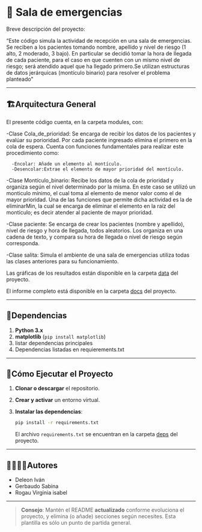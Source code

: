 # 🐍 Sala de emergencias

Breve descripción del proyecto:

“Este código simula la actividad de recepción en una sala de emergencias. Se reciben a los pacientes tomando nombre, apellido y nivel de riesgo (1 alto, 2 moderado, 3 bajo). En particular se decidió tomar la hora de llegada de cada paciente, para el caso en que cuenten con un mismo nivel de riesgo; será atendido aquel que ha llegado primero.Se utilizan estructuras de datos jerárquicas (montículo binario) para resolver el problema planteado"

---
## 🏗Arquitectura General

El presente código cuenta, en la carpeta modules, con:

   -Clase Cola_de_prioridad: Se encarga de recibir los datos de los pacientes y evalúar su porioridad. Por cada paciente ingresado elimina el primero en la cola de espera. Cuenta con funciones fundamentales para realizar este procedimiento como:
   
      -Encolar: Añade un elemento al montículo.
      -Desencolar:Extrae el elemento de mayor prioridad del montículo.
      
   -Clase Montículo_binario: Recibe los datos de la cola de prioridad y organiza según el nivel determinado por la misma. En este caso se utilizó un monticulo mínimo, el cual toma al elemento de menor valor como el de mayor prioridad. Una de las funciones que permite dicha actividad es la de eliminarMin, la cual se encarga de eliminar el elemento en la raíz del montículo; es decir atender al paciente de mayor prioridad.
   
   -Clase paciente: Se encarga de crear los pacientes (nombre y apellido), nivel de riesgo y hora de llegada, todos aleatorios. Los organiza en una cadena de texto, y compara su hora de llegada o nivel de riesgo según corresponda. 
   
   -Clase salita: Simula el ambiente de una sala de emergencias utiliza todas las clases anteriores para su funcionamiento. 

Las gráficas de los resultados están disponible en la carpeta [data](./data) del proyecto.

El informe completo está disponible en la carpeta [docs](./docs) del proyecto.

---
## 📑Dependencias

1. **Python 3.x**
2. **matplotlib** (`pip install matplotlib`)
3. listar dependencias principales
4. Dependencias listadas en requierements.txt

---
## 🚀Cómo Ejecutar el Proyecto
1. **Clonar o descargar** el repositorio.

2. **Crear y activar** un entorno virtual.

3. **Instalar las dependencias**:
   ```bash
   pip install -r requirements.txt
   ```
   El archivo `requirements.txt` se encuentran en la carpeta [deps](./deps) del proyecto.

---
## 🙎‍♀️🙎‍♂️Autores

- Deleon Iván 
- Gerbaudo Sabina 
- Rogau Virginia isabel 

---

> **Consejo**: Mantén el README **actualizado** conforme evoluciona el proyecto, y elimina (o añade) secciones según necesites. Esta plantilla es sólo un punto de partida general.

